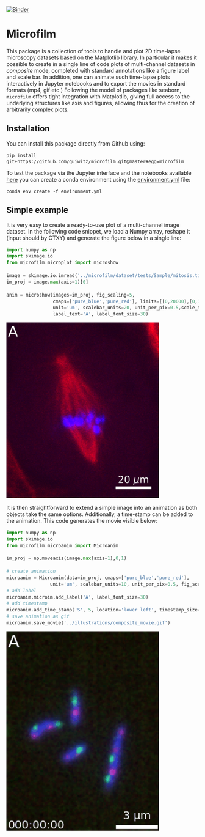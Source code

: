 [![Binder](https://mybinder.org/badge_logo.svg)](https://mybinder.org/v2/gh/guiwitz/microfilm/master?urlpath=lab)
# Microfilm

This package is a collection of tools to handle and plot 2D time-lapse microscopy datasets based on the Matplotlib library. In particular it makes it possible to create in a single line of code plots of multi-channel datasets in *composite* mode, completed with standard annotations like a figure label and scale bar. In addition, one can animate such time-lapse plots interactively in Jupyter notebooks and to export the movies in standard formats (mp4, gif etc.) Following the model of packages like seaborn, ```microfilm``` offers tight integration with Matplotlib, giving full access to the underlying structures like axis and figures, allowing thus for the creation of arbitrarily complex plots.

## Installation

You can install this package directly from Github using: 

```
pip install git+https://github.com/guiwitz/microfilm.git@master#egg=microfilm
```

To test the package via the Jupyter interface and the notebooks available [here](notebooks) you can create a conda environment using the [environment.yml](binder/environment.yml) file:

```
conda env create -f environment.yml
```

## Simple example

It is very easy to create a ready-to-use plot of a multi-channel image dataset. In the following code snippet, we load a Numpy array, reshape it (input should by CTXY) and generate the figure below in a single line:

```python
import numpy as np
import skimage.io
from microfilm.microplot import microshow

image = skimage.io.imread('../microfilm/dataset/tests/Sample/mitosis.tif')
im_proj = image.max(axis=1)[0]

anim = microshow(images=im_proj, fig_scaling=5,
                 cmaps=['pure_blue','pure_red'], limits=[[0,20000],[0,18000]],
                 unit='um', scalebar_units=20, unit_per_pix=0.5,scale_text_centered=True, scale_font_size=20,
                 label_text='A', label_font_size=30)
```

<img src="/illustrations/composite.png" alt="image" width="400">


It is then straightforward to extend a simple image into an animation as both objects take the same options. Additionally, a time-stamp can be added to the animation. This code generates the movie visible below:

```python
import numpy as np
import skimage.io
from microfilm.microanim import Microanim

im_proj = np.moveaxis(image.max(axis=1),0,1)

# create animation
microanim = Microanim(data=im_proj, cmaps=['pure_blue','pure_red'],
                unit='um', scalebar_units=10, unit_per_pix=0.5, fig_scaling=5)
# add label
microanim.microim.add_label('A', label_font_size=30)
# add timestamp
microanim.add_time_stamp('S', 5, location='lower left', timestamp_size=20)
# save animation as gif
microanim.save_movie('../illustrations/composite_movie.gif')
```

<img src="/illustrations/composite_movie.gif" alt="movie" width="400">
